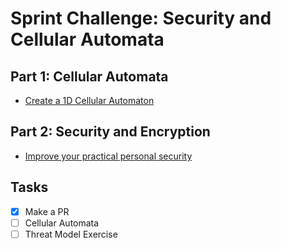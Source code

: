 # Sprint Challenge: Security and Cellular Automata

## Part 1: Cellular Automata

* [Create a 1D Cellular Automaton](1d-life/)


## Part 2: Security and Encryption

* [Improve your practical personal security](security/)

## Tasks

* [x] Make a PR
* [ ] Cellular Automata
* [ ] Threat Model Exercise
